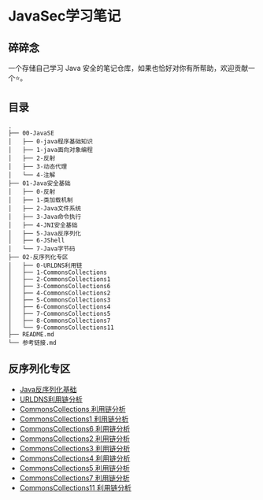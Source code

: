 # JavaSec学习笔记

## 碎碎念

一个存储自己学习 Java 安全的笔记仓库，如果也恰好对你有所帮助，欢迎贡献一个⭐️。

## 目录

```
.
├── 00-JavaSE
│   ├── 0-java程序基础知识
│   ├── 1-java面向对象编程
│   ├── 2-反射
│   ├── 3-动态代理
│   └── 4-注解
├── 01-Java安全基础
│   ├── 0-反射
│   ├── 1-类加载机制
│   ├── 2-Java文件系统
│   ├── 3-Java命令执行
│   ├── 4-JNI安全基础
│   ├── 5-Java反序列化
│   ├── 6-JShell
│   └── 7-Java字节码
├── 02-反序列化专区
│   ├── 0-URLDNS利用链
│   ├── 1-CommonsCollections
│   ├── 2-CommonsCollections1
│   ├── 3-CommonsCollections6
│   ├── 4-CommonsCollections2
│   ├── 5-CommonsCollections3
│   ├── 6-CommonsCollections4
│   ├── 7-CommonsCollections5
│   ├── 8-CommonsCollections7
│   └── 9-CommonsCollections11
├── README.md
└── 参考链接.md
```

## 反序列化专区

- [Java反序列化基础](./01-Java安全基础/5-Java反序列化/Java反序列化.md)
- [URLDNS利用链分析](./02-反序列化专区/0-URLDNS利用链/URLDNS利用链.md)
- [CommonsCollections 利用链分析](./02-反序列化专区/1-CommonsCollections/CommonsCollections.md)
- [CommonsCollections1 利用链分析](./02-反序列化专区/2-CommonsCollections1/CommonsCollections1.md)
- [CommonsCollections6 利用链分析](./02-反序列化专区/3-CommonsCollections6/CommonsCollections6.md)
- [CommonsCollections2 利用链分析](./02-反序列化专区/4-CommonsCollections2/CommonsCollections2.md)
- [CommonsCollections3 利用链分析](./02-反序列化专区/5-CommonsCollections3/CommonsCollections3.md)
- [CommonsCollections4 利用链分析](./02-反序列化专区/6-CommonsCollections4/CommonsCollections4.md)
- [CommonsCollections5 利用链分析](./02-反序列化专区/7-CommonsCollections5/CommonsCollections5.md)
- [CommonsCollections7 利用链分析](./02-反序列化专区/8-CommonsCollections7/CommonsCollections7.md)
- [CommonsCollections11 利用链分析](./02-反序列化专区/9-CommonsCollections11/CommonsCollections11.md)

